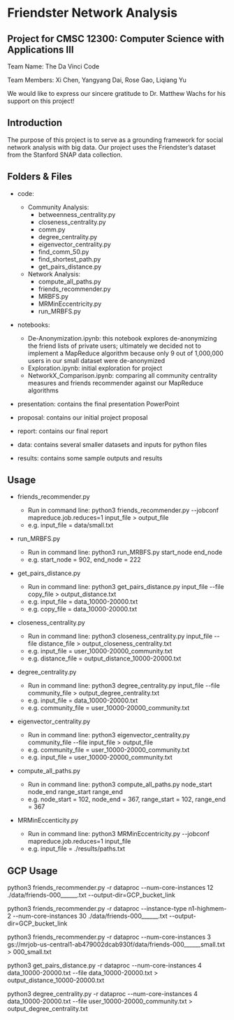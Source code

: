 # Friendster Network Analysis
## Project for CMSC 12300: Computer Science with Applications III 

Team Name: The Da Vinci Code

Team Members: Xi Chen, Yangyang Dai, Rose Gao, Liqiang Yu

We would like to express our sincere gratitude to Dr. Matthew Wachs for his support on this project!

## Introduction
The purpose of this project is to serve as a grounding framework for social network analysis with big data. Our project uses the Friendster’s dataset from the Stanford SNAP data collection. 

## Folders & Files
- code: 
	- Community Analysis:
		- betweenness_centrality.py
		- closeness_centrality.py
		- comm.py
		- degree_centrality.py
		- eigenvector_centrality.py
		- find_comm_50.py
		- find_shortest_path.py
		- get_pairs_distance.py
	- Network Analysis:
		- compute_all_paths.py
		- friends_recommender.py
		- MRBFS.py
		- MRMinEccentricity.py
		- run_MRBFS.py

- notebooks:
	- De-Anonymization.ipynb: this notebook explores de-anonymizing the friend lists of private users; ultimately we decided not to implement a MapReduce algorithm because only 9 out of 1,000,000 users in our small dataset were de-anonymized
	- Exploration.ipynb: initial exploration for project
	- NetworkX_Comparison.ipynb: comparing all community centrality measures and friends recommender against our MapReduce algorithms

- presentation: contains the final presentation PowerPoint

- proposal: contains our initial project proposal

- report: contains our final report

- data: contains several smaller datasets and inputs for python files

- results: contains some sample outputs and results

## Usage
- friends_recommender.py
	- Run in command line: python3 friends_recommender.py --jobconf mapreduce.job.reduces=1 input_file > output_file
	- e.g. input_file = data/small.txt

- run_MRBFS.py
	- Run in command line: python3 run_MRBFS.py start_node end_node 
	- e.g. start_node = 902, end_node = 222

- get_pairs_distance.py
	- Run in command line: python3 get_pairs_distance.py input_file --file copy_file > output_distance.txt
	- e.g. input_file = data_10000-20000.txt
	- e.g. copy_file = data_10000-20000.txt

- closeness_centrality.py
	- Run in command line: python3 closeness_centrality.py input_file --file distance_file > output_closeness_centrality.txt
	- e.g. input_file = user_10000-20000_community.txt
	- e.g. distance_file = output_distance_10000-20000.txt

- degree_centrality.py
	- Run in command line: python3 degree_centrality.py input_file --file community_file > output_degree_centrality.txt
	- e.g. input_file = data_10000-20000.txt
	- e.g. community_file = user_10000-20000_community.txt
	
- eigenvector_centrality.py
	- Run in command line: python3 eigenvector_centrality.py community_file --file input_file > output_file
	- e.g. community_file = user_10000-20000_community.txt
	- e.g. input_file = user_10000-20000_community.txt
	
- compute_all_paths.py
	- Run in command line: python3 compute_all_paths.py node_start node_end range_start range_end
	- e.g. node_start = 102, node_end = 367, range_start = 102, range_end = 367

- MRMinEccenticity.py
	- Run in command line: python3 MRMinEccentricity.py --jobconf mapreduce.job.reduces=1 input_file
	- e.g. input_file = ./results/paths.txt


## GCP Usage
python3 friends_recommender.py -r dataproc --num-core-instances 12 ./data/friends-000______.txt --output-dir=GCP_bucket_link

python3 friends_recommender.py -r dataproc --instance-type n1-highmem-2 --num-core-instances 30 ./data/friends-000______.txt --output-dir=GCP_bucket_link

python3 friends_recommender.py -r dataproc --num-core-instances 3 gs://mrjob-us-central1-ab479002dcab930f/data/friends-000______small.txt > 000_small.txt

python3 get_pairs_distance.py -r dataproc --num-core-instances 4 data_10000-20000.txt --file data_10000-20000.txt > output_distance_10000-20000.txt

python3 degree_centrality.py -r dataproc --num-core-instances 4 data_10000-20000.txt --file user_10000-20000_community.txt > output_degree_centrality.txt


